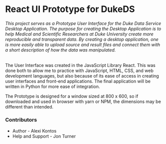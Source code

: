 # React UI Prototype for DukeDS

###### This project serves as a Prototype User Interface for the Duke Data Service Desktop Application. The purpose for creating the Desktop Application is to help Medical and Scientific Researchers at Duke University create more reproducible and transparent data. By creating a desktop application, one is more easily able to upload source and result files and connect them with a short description of how the data was manipulated.

The User Interface was created in the JavaScript Library React. This was done both to allow me to practice with JavaScript, HTML, CSS, and web development languages, but also because of its ease of access in creating user interfaces and front-end applications. The final application will be written in Python for more ease of integration.


The Prototype is designed for a window sized at 800 x 600, so if downloaded and used in browser with yarn or NPM, the dimensions may be different than intended.

### Contributors
* Author - Alexi Kontos
* Help and Support - Jon Turner
